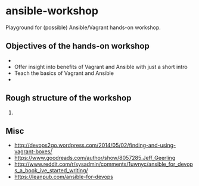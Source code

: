ansible-workshop
================

Playground for (possible) Ansible/Vagrant hands-on workshop. 




Objectives of the hands-on workshop
-----------------------------------

   * 
   * Offer insight into benefits of Vagrant and Ansible with just a short intro
   * Teach the basics of Vagrant and Ansible
   * 



Rough structure of the workshop
-------------------------------


   1.



Misc
----

   * http://devops2go.wordpress.com/2014/05/02/finding-and-using-vagrant-boxes/
   * https://www.goodreads.com/author/show/8057285.Jeff_Geerling
   * http://www.reddit.com/r/sysadmin/comments/1uwnyc/ansible_for_devops_a_book_ive_started_writing/
   * https://leanpub.com/ansible-for-devops
   
